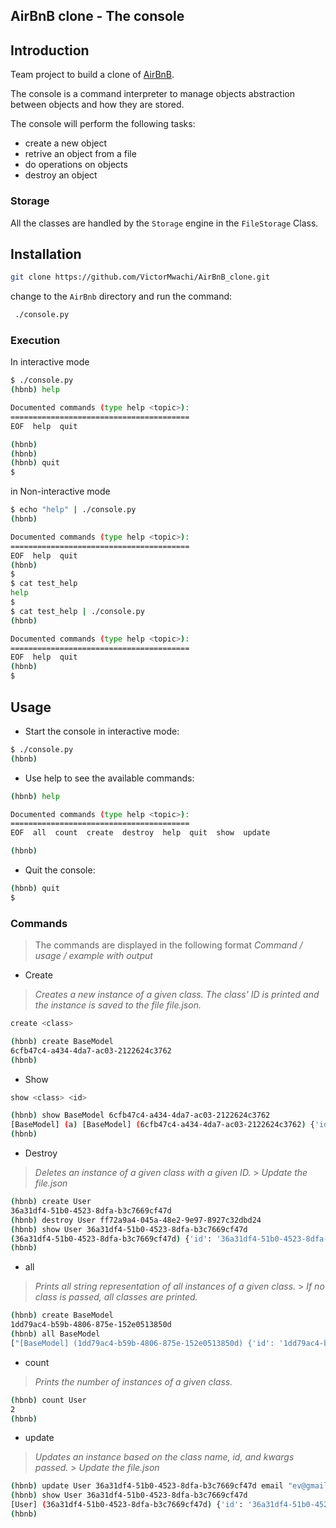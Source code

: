 ## AirBnB clone - The console

## Introduction

Team project to build a clone of [AirBnB](https://www.airbnb.com/).

The console is a command interpreter to manage objects abstraction between objects and how they are stored.

The console will perform the following tasks:

- create a new object
- retrive an object from a file
- do operations on objects
- destroy an object

### Storage

All the classes are handled by the `Storage` engine in the `FileStorage` Class.

## Installation

```bash
git clone https://github.com/VictorMwachi/AirBnB_clone.git
```

change to the `AirBnb` directory and run the command:

```bash
 ./console.py
```

### Execution

In interactive mode

```bash
$ ./console.py
(hbnb) help

Documented commands (type help <topic>):
========================================
EOF  help  quit

(hbnb)
(hbnb)
(hbnb) quit
$
```

in Non-interactive mode

```bash
$ echo "help" | ./console.py
(hbnb)

Documented commands (type help <topic>):
========================================
EOF  help  quit
(hbnb)
$
$ cat test_help
help
$
$ cat test_help | ./console.py
(hbnb)

Documented commands (type help <topic>):
========================================
EOF  help  quit
(hbnb)
$
```

## Usage

- Start the console in interactive mode:

```bash
$ ./console.py
(hbnb)
```

- Use help to see the available commands:

```bash
(hbnb) help

Documented commands (type help <topic>):
========================================
EOF  all  count  create  destroy  help  quit  show  update

(hbnb)
```

- Quit the console:

```bash
(hbnb) quit
$
```

### Commands

> The commands are displayed in the following format _Command / usage / example with output_

- Create

> _Creates a new instance of a given class. The class' ID is printed and the instance is saved to the file file.json._

```bash
create <class>

```

```bash
(hbnb) create BaseModel
6cfb47c4-a434-4da7-ac03-2122624c3762
(hbnb)
```

- Show

```bash
show <class> <id>
```

```bash
(hbnb) show BaseModel 6cfb47c4-a434-4da7-ac03-2122624c3762
[BaseModel] (a) [BaseModel] (6cfb47c4-a434-4da7-ac03-2122624c3762) {'id': '6cfb47c4-a434-4da7-ac03-2122624c3762', 'created_at': datetime.datetime(2021, 11, 14, 3, 28, 45, 571360), 'updated_at': datetime.datetime(2021, 11, 14, 3, 28, 45, 571389)}
(hbnb)
```

- Destroy

> _Deletes an instance of a given class with a given ID._ > _Update the file.json_

```bash
(hbnb) create User
36a31df4-51b0-4523-8dfa-b3c7669cf47d
(hbnb) destroy User ff72a9a4-045a-48e2-9e97-8927c32dbd24
(hbnb) show User 36a31df4-51b0-4523-8dfa-b3c7669cf47d
(36a31df4-51b0-4523-8dfa-b3c7669cf47d) {'id': '36a31df4-51b0-4523-8dfa-b3c7669cf47d', 'created_at': datetime.datetime(2022, 9, 6, 18, 8, 11, 83847), 'updated_at': datetime.datetime(2022, 9, 6, 18, 8, 11, 83881)}
(hbnb)
```

- all

> _Prints all string representation of all instances of a given class._ > _If no class is passed, all classes are printed._

```bash
(hbnb) create BaseModel
1dd79ac4-b59b-4806-875e-152e0513850d
(hbnb) all BaseModel
["[BaseModel] (1dd79ac4-b59b-4806-875e-152e0513850d) {'id': '1dd79ac4-b59b-4806-875e-152e0513850d', 'created_at': datetime.datetime(2022, 9, 6, 18, 9, 51, 262207), 'updated_at': datetime.datetime(2022, 9, 6, 18, 9, 51, 262241)}"]
```

- count

> _Prints the number of instances of a given class._

```bash
(hbnb) count User
2
(hbnb)
```

- update

> _Updates an instance based on the class name, id, and kwargs passed._ > _Update the file.json_

```bash
(hbnb) update User 36a31df4-51b0-4523-8dfa-b3c7669cf47d email "ev@gmail.com"
(hbnb) show User 36a31df4-51b0-4523-8dfa-b3c7669cf47d
[User] (36a31df4-51b0-4523-8dfa-b3c7669cf47d) {'id': '36a31df4-51b0-4523-8dfa-b3c7669cf47d', 'created_at': datetime.datetime(2022, 9, 6, 18, 8, 11, 83847), 'updated_at': datetime.datetime(2022, 9, 6, 18, 8, 11, 83881), 'email': 'ev@gmail.com'}
(hbnb)

```
